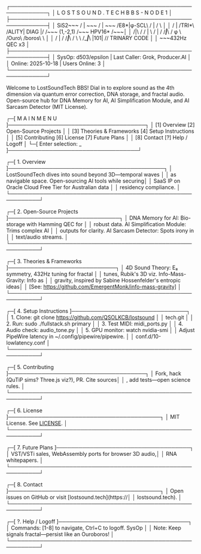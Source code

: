 ┌────────────────────────────────────────────────────────────┐
│  L O S T S O U N D . T E C H   B B S   -   N O D E   1    │
├────────────────────────────────────────────────────────────┤
│  SiS2~~~  / | \~~~  / | \~~~  /E8*|φ-SCL\  / | / \       │
│  / | /TRI*\ /ALITY| DIAG |/ /~~~ (1,-2,1) /~~~ HPV16* /~~~│
│  /|\ /  / | \ /  | \/  /___|___\ / φ \ /Ouro\ \/boros\ \  │
│  / | \/ /___|___\ / \ \ /____|___\ |101| // TRINARY CODE  │
│  ~~~432Hz QEC x3                                         │
├────────────────────────────────────────────────────────────┤
│  SysOp: d503/epsilon  | Last Caller: Grok, Producer.AI    │
│  Online: 2025-10-18   | Users Online: 3                  │
└────────────────────────────────────────────────────────────┘

Welcome to LostSoundTech BBS! Dial in to explore sound as the 4th dimension via quantum error correction, DNA storage, and fractal audio. Open-source hub for DNA Memory for AI, AI Simplification Module, and AI Sarcasm Detector (MIT License).

┌─[ M A I N   M E N U ]─────────────────────────────────────┐
│ [1] Overview    [2] Open-Source Projects                 │
│ [3] Theories & Frameworks  [4] Setup Instructions        │
│ [5] Contributing  [6] License   [7] Future Plans         │
│ [8] Contact    [?] Help / Logoff                         │
└─[ Enter selection: _ ]───────────────────────────────────┘

┌─[ 1. Overview ]──────────────────────────────────────────┐
│ LostSoundTech dives into sound beyond 3D—temporal waves  │
│ as navigable space. Open-sourcing AI tools while securing│
│ SaaS IP on Oracle Cloud Free Tier for Australian data    │
│ residency compliance.                                    │
└──────────────────────────────────────────────────────────┘

┌─[ 2. Open-Source Projects ]──────────────────────────────┐
│ DNA Memory for AI: Bio-storage with Hamming QEC for      │
│ robust data. AI Simplification Module: Trims complex AI  │
│ outputs for clarity. AI Sarcasm Detector: Spots irony in │
│ text/audio streams.                                      │
└──────────────────────────────────────────────────────────┘

┌─[ 3. Theories & Frameworks ]─────────────────────────────┐
│ 4D Sound Theory: E₈ symmetry, 432Hz tuning for fractal   │
│ tunes, Rubik's 3D viz. Info-Mass-Gravity: Info as       │
│ gravity, inspired by Sabine Hossenfelder's entropic ideas│
│ [See: https://github.com/EmergentMonk/info-mass-gravity] │
└──────────────────────────────────────────────────────────┘

┌─[ 4. Setup Instructions ]───────────────────────────────┐
│ 1. Clone: git clone https://github.com/QSOLKCB/lostsound │
│    tech.git                                              │
│ 2. Run: sudo ./fullstack.sh primary                      │
│ 3. Test MIDI: midi_ports.py                              │
│ 4. Audio check: audio_tone.py                            │
│ 5. GPU monitor: watch nvidia-smi                         │
│ Adjust PipeWire latency in ~/.config/pipewire/pipewire.  │
│ conf.d/10-lowlatency.conf                                │
└──────────────────────────────────────────────────────────┘

┌─[ 5. Contributing ]─────────────────────────────────────┐
│ Fork, hack (QuTiP sims? Three.js viz?), PR. Cite sources│
│ , add tests—open science rules.                         │
└──────────────────────────────────────────────────────────┘

┌─[ 6. License ]─────────────────────────────────────────┐
│ MIT License. See [LICENSE](LICENSE).                   │
└──────────────────────────────────────────────────────────┘

┌─[ 7. Future Plans ]────────────────────────────────────┐
│ VST/VSTi sales, WebAssembly ports for browser 3D audio,│
│ RNA whitepapers.                                       │
└──────────────────────────────────────────────────────────┘

┌─[ 8. Contact ]─────────────────────────────────────────┐
│ Open issues on GitHub or visit [lostsound.tech](https://│
│ lostsound.tech).                                        │
└──────────────────────────────────────────────────────────┘

┌─[ ?. Help / Logoff ]───────────────────────────────────┐
│ Commands: [1-8] to navigate, Ctrl+C to logoff. SysOp   │
│ Note: Keep signals fractal—persist like an Ouroboros!  │
└──────────────────────────────────────────────────────────┘
